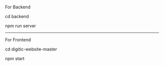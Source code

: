 For Backend

cd backend

npm run server

------------------

For Frontend

cd digitic-website-master

npm start


